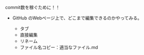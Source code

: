 commit数を稼ぐために！！

- GitHub のWebページ上で、どこまで編集できるのかやってみる。

  - タブ
  - 直接編集
  - リネーム
  - ファイル名コピー：適当なファイル.md
  
